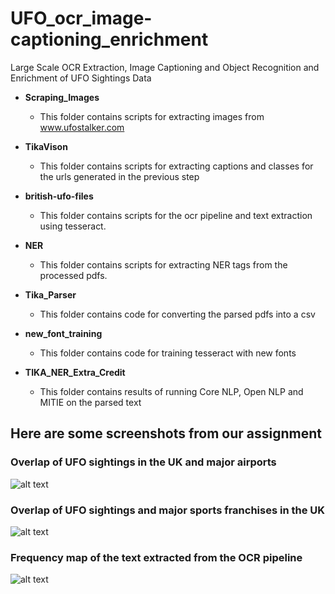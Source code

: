 # UFO_ocr_image-captioning_enrichment
Large Scale OCR Extraction, Image Captioning and Object Recognition and Enrichment of UFO Sightings Data

* <b>Scraping_Images</b>
    * This folder contains scripts for extracting images from www.ufostalker.com

* <b>TikaVison</b>
    * This folder contains scripts for extracting captions and classes for the urls generated in the previous step
    
* <b>british-ufo-files</b>
    * This folder contains scripts for the ocr pipeline and text extraction using tesseract.
    
* <b>NER</b>
    * This folder contains scripts for extracting NER tags from the processed pdfs.
    
* <b>Tika_Parser</b>
    * This folder contains code for converting the parsed pdfs into a csv
    
* <b>new_font_training</b>
    * This folder contains code for training tesseract with new fonts
    
* <b>TIKA_NER_Extra_Credit</b>
    * This folder contains results of running Core NLP, Open NLP and MITIE on the parsed text
    
## Here are some screenshots from our assignment

### Overlap of UFO sightings in the UK and major airports
![alt text](https://github.com/sanjay920/UFO_ocr_image-captioning_enrichment/blob/master/Screen_Shots/ufo_uk_overlap.png?raw=true)

### Overlap of UFO sightings and major sports franchises in the UK
![alt text](https://github.com/sanjay920/UFO_ocr_image-captioning_enrichment/blob/master/Screen_Shots/ufo_uk_sports_overlap.png)

### Frequency map of the text extracted from the OCR pipeline
![alt text](https://github.com/sanjay920/UFO_ocr_image-captioning_enrichment/blob/master/Screen_Shots/frequency_map_pdf_files.png)
